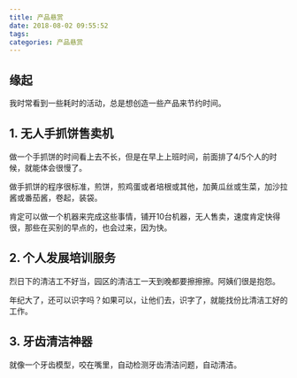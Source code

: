 ```yaml
---
title: 产品悬赏
date: 2018-08-02 09:55:52
tags:
categories: 产品悬赏
---
```


## 缘起
我时常看到一些耗时的活动，总是想创造一些产品来节约时间。

## 1. 无人手抓饼售卖机
做一个手抓饼的时间看上去不长，但是在早上上班时间，前面排了4/5个人的时候，就能体会很慢了。

做手抓饼的程序很标准，煎饼，煎鸡蛋或者培根或其他，加黄瓜丝或生菜，加沙拉酱或番茄酱，卷起，装袋。

肯定可以做一个机器来完成这些事情，铺开10台机器，无人售卖，速度肯定快得很，那些在买别的早点的，也会过来，因为快。




## 2. 个人发展培训服务
烈日下的清洁工不好当，园区的清洁工一天到晚都要擦擦擦。阿姨们很是抱怨。

年纪大了，还可以识字吗？如果可以，让他们去，识字了，就能找份比清洁工好的工作。

## 3. 牙齿清洁神器
就像一个牙齿模型，咬在嘴里，自动检测牙齿清洁问题，自动清洁。
